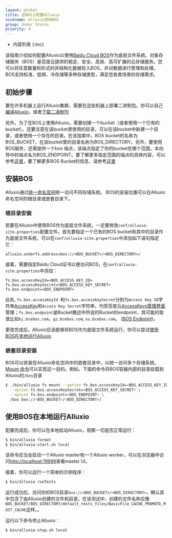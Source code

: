 ```yaml
---
layout: global
title: 在BOS上配置Alluxio
nickname: Alluxio使用BOS
group: Under Stores
priority: 4
---
```


* 内容列表
{:toc}

该指南介绍如何配置Alluxio以使用[Baidu Cloud BOS](https://cloud.baidu.com/product/bos.html)作为底层文件系统。对象存储服务（BOS）是百度云提供的稳定、安全、高效、高可扩展的云存储服务。您可以将任意数量和形式的非结构化数据存入BOS，并对数据进行管理和处理。BOS支持标准、低频、冷存储等多种存储类型，满足您各类场景的存储需求。

## 初始步骤

要在许多机器上运行Alluxio集群，需要在这些机器上部署二进制包。你可以自己[编译Alluxio](Building-Alluxio-From-Source.html)，或者[下载二进制包](Running-Alluxio-Locally.html)

另外，为了在BOS上使用Alluxio，需要创建一个bucket（或者使用一个已有的bucket）。还要注意在该bucket里使用的目录，可以在该bucket中新建一个目录，或者使用一个存在的目录。在该指南中，BOS bucket的名称为BOS_BUCKET，在该bucket里的目录名称为BOS_DIRECTORY。另外，要使用BOS服务，还需提供一个bos 端点，该端点指定了你的bucket在哪个范围，本向导中的端点名为BOS_ENDPOINT。要了解更多指定范围的端点的具体内容，可以参考[这里](https://cloud.baidu.com/doc/Reference/Regions.html)，要了解更多BOS Bucket的信息，请参考[这里](https://cloud.baidu.com/doc/BOS/GettingStarted-new.html)

## 安装BOS

Alluxio通过[统一命名空间](Unified-and-Transparent-Namespace.html)统一访问不同存储系统。 BOS的安装位置可以在Alluxio命名空间的根目录或嵌套目录下。

### 根目录安装

若要在Alluxio中使用BOS作为底层文件系统，一定要修改`conf/alluxio-site.properties`配置文件。首先要指定一个已有的BOS bucket和其中的目录作为底层文件系统，可以在`conf/alluxio-site.properties`中添加如下语句指定它：

```
alluxio.underfs.address=bos://<BOS_BUCKET>/<BOS_DIRECTORY>/
```

接着，需要指定Baidu Cloud证书以便访问BOS，在`conf/alluxio-site.properties`中添加：

```
fs.bos.accessKeyId=<BOS_ACCESS_KEY_ID>
fs.bos.accessKeySecret=<BOS_ACCESS_KEY_SECRET>
fs.bos.endpoint=<BOS_ENDPOINT>
```

此处, `fs.bos.accessKeyId `和`fs.bos.accessKeySecret`分别为`Access Key ID`字符串[AccessKey](https://cloud.baidu.com/doc/Reference/GetAKSK.html)和`Access Key Secret`字符串，均受百度云[AccessKeys管理界面](https://console.bce.baidu.com/iam/#/iam/baseinfo)管理；`fs.bos.endpoint`是Bucket概述中所说的Bucket的endpoint，其可能的取值比如`bj.bcebos.com`，`gz.bcebos.com`, `su.bcebos.com`。
([BOS Endpoint](https://cloud.baidu.com/doc/BOS/GettingStarted-new.html))。

更改完成后，Alluxio应该能够将BOS作为底层文件系统运行，你可以尝试[使用BOS在本地运行Alluxio](#使用bos在本地运行alluxio)

### 嵌套目录安装

BOS可以安装在Alluxio命名空间中的嵌套目录中，以统一访问多个存储系统。 
[Mount 命令](Command-Line-Interface.html#mount)可以实现这一目的。例如，下面的命令将BOS容器内部的目录挂载到Alluxio的`/bos`目录

```bash 
$ ./bin/alluxio fs mount --option fs.bos.accessKeyId=<BOS_ACCESS_KEY_ID> \
  --option fs.bos.accessKeySecret=<BOS_ACCESS_KEY_SECRET> \
  --option fs.bos.endpoint=<BOS_ENDPOINT> \
  /bos bos://<BOS_BUCKET>/<BOS_DIRECTORY>/
```

## 使用BOS在本地运行Alluxio

配置完成后，你可以在本地启动Alluxio，观察一切是否正常运行：

```bash
$ bin/alluxio format
$ bin/alluxio-start.sh local
```

该命令应当会启动一个Alluxio master和一个Alluxio worker，可以在浏览器中访问[http://localhost:19999](http://localhost:19999)查看master UI。

接着，你可以运行一个简单的示例程序：

```bash
$ bin/alluxio runTests
```

运行成功后，访问你的BOS目录`bos://<BOS_BUCKET>/<BOS_DIRECTORY>`，确认其中包含了由Alluxio创建的文件和目录。在该测试中，创建的文件名称应像`BOS_BUCKET/BOS_DIRECTORY/default_tests_files/BasicFile_CACHE_PROMOTE_MUST_CACHE`这样。。

运行以下命令停止Alluxio：

```bash
$ bin/alluxio-stop.sh local
```

